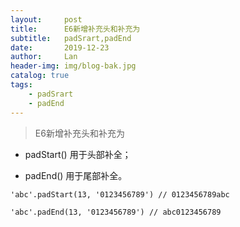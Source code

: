 ```yaml
---
layout:     post
title:      E6新增补充头和补充为
subtitle:   padSrart,padEnd
date:       2019-12-23
author:     Lan
header-img: img/blog-bak.jpg
catalog: true
tags:
    - padSrart
    - padEnd
---
```

> E6新增补充头和补充为

- padStart() 用于头部补全；

- padEnd() 用于尾部补全。

```
'abc'.padStart(13, '0123456789') // 0123456789abc

'abc'.padEnd(13, '0123456789') // abc0123456789
```